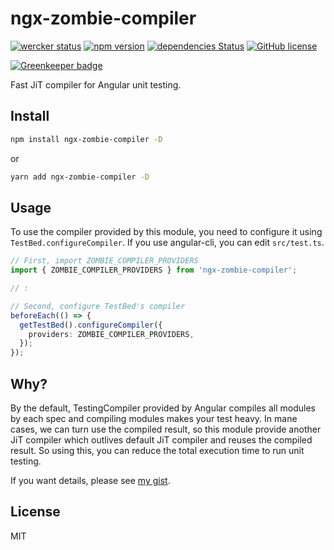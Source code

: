 # ngx-zombie-compiler
[![wercker status](https://app.wercker.com/status/5a0a95321e9f308a2e82388d339e4b16/s/master "wercker status")](https://app.wercker.com/project/byKey/5a0a95321e9f308a2e82388d339e4b16) [![npm version](https://badge.fury.io/js/ngx-zombie-compiler.svg)](https://badge.fury.io/js/ngx-zombie-compiler) [![dependencies Status](https://david-dm.org/quramy/ngx-zombie-compiler/status.svg)](https://david-dm.org/quramy/ngx-zombie-compiler) [![GitHub license](https://img.shields.io/badge/license-MIT-blue.svg)](https://raw.githubusercontent.com/Quramy/ngx-zombie-compiler/master/LICENSE) 

[![Greenkeeper badge](https://badges.greenkeeper.io/Quramy/ngx-zombie-compiler.svg)](https://greenkeeper.io/)

Fast JiT compiler for Angular unit testing.

## Install

```sh
npm install ngx-zombie-compiler -D
```

or 

```sh
yarn add ngx-zombie-compiler -D
```

## Usage

To use the compiler provided by this module, you need to configure it using `TestBed.configureCompiler`. If you use angular-cli, you can edit `src/test.ts`.

```typescript
// First, import ZOMBIE_COMPILER_PROVIDERS
import { ZOMBIE_COMPILER_PROVIDERS } from 'ngx-zombie-compiler';

// :

// Second, configure TestBed's compiler
beforeEach(() => {
  getTestBed().configureCompiler({
    providers: ZOMBIE_COMPILER_PROVIDERS,
  });
});
```

## Why?
By the default, TestingCompiler provided by Angular compiles all modules by each spec and compiling modules makes your test heavy.
In mane cases, we can turn use the compiled result, so this module provide another JiT compiler which outlives default JiT compiler and reuses the compiled result. So using this, you can reduce the total execution time to run unit testing.

If you want details, please see [my gist](https://gist.github.com/Quramy/1dd5bed0bce1e7f34b79184453d1790f#configure-testbeds-compiler).

## License
MIT
